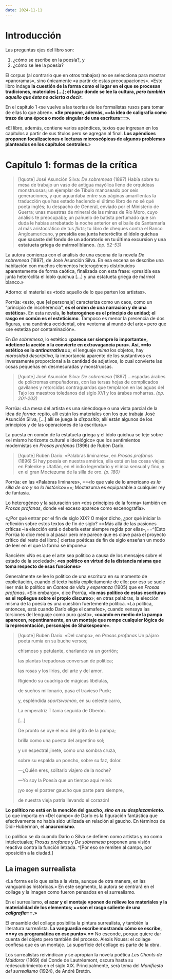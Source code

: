 ```yaml
---
date: 2024-11-11
---
```


# Introducción
Las preguntas ejes del libro son:
1) ¿cómo se escribe en la poesía?, y
2) ¿cómo se lee la poesía? 

El corpus (al contrario que en otros trabajos) no se selecciona para mostrar «panoramas», sino únicamente «a partir de estas preocupaciones». «Este libro indaga **la cuestión de la forma como el lugar en el que se procesan tradiciones, materiales \[…]; el lugar donde se lee la cultura, *pero también aquello que ésta no acierta a decir*.**

En el capítulo 1 «se vuelve a las teorías de los formalistas rusos para tomar de ellas lo que abren». **«Se propone, además, ==la idea de caligrafía como trazo de una época o modo singular de una escritura==»**.

«El libro, además, contiene varios apéndices, textos que ingresan en los capítulos a partir de sus títulos pero se agregan al final. **Los apéndices proponen focalizaciones o lecturas microscópicas de algunos problemas planteados en los capítulos centrales**.»

# Capítulo 1: formas de la crítica

> [!quote] José Asunción Silva: *De sobremesa* (1897)
> Había sobre tu mesa de trabajo un vaso de antigua mayólica lleno de orquídeas monstruosas; un ejemplar de Tibulo manoseado por seis generaciones, y que aguardaba entre sus páginas amarillentas la traducción que has estado haciendo el último libro de no sé qué poeta inglés; tu despacho de General, enviado por el Ministerio de Guerra; unas muestras de mineral de las minas de Río Moro, cuyo análisis te preocupaba; un pañuelo de batista perfumado que sin duda le habías arrebatado la noche anterior en el baile de Santamaría al más aristocrático de tus *flirts*; tu libro de cheques contra el Banco Angloamericano, **y presidía esa junta heteróclita el ídolo quichua que sacaste del fondo de un adoratorio en tu última excursion y una estatueta griega de mármol blanco.** *(pp. 52-53)*

La autora comienza con el análisis de una escena de la novela *De sobremesa* (1897), de José Asunción Silva. En esa escena se describe una habitación con muchos elementos heterogéneos distribuidos aparentemente de forma caótica, finalizada con esta frase: «presidía esa junta heteróclita el ídolo quichua \[…] y una estatueta griega de mármol blanco.»

Adorno: el material es «todo aquello de lo que parten los artistas».

Porrúa: «esto, que \[el personaje] caracteriza como un caos, como un “principio de incoherencia”, **es el orden de una narración y de una estética**». En esta novela, **lo heterogéneo es el principio de unidad; el rasgo en común es el esteticismo**. Tampoco es menor la presencia de dos figuras, una canónica occidental, otra «externa al mundo del arte» pero que «se estetiza por contaminación». 

En *De sobremesa*, lo estético «**parece ser siempre lo importante», «detiene la acción o la convierte en extravagancia pura». Así, ==lo estético es lo *antinarrativo*==**; el lenguaje *mima* los objetos, hay *morosidad descriptiva*, la importancia aparente de los sustantivos es inversamente proporcional a la cantidad de adjetivos, lo cual convierte las cosas pequeñas en desmesuradas y monstruosas.


> [!quote] José Asunción Silva: *De sobremesa* (1897)
> …espadas árabes de polícromas empuñadoras, con las tersas hojas de complicados gavilanes y retorcidas contraguardas que templaron en las aguas del Tajo los maestros toledanos del siglo XVI y los árabes moharras. *(pp. 201-202)*

Porrúa: «La mesa del artista es una sinécdoque o una vista parcial de la idea de *forma*: repito, allí están los materiales con los que trabaja José Asunción Silva, \[…] allí se juega la *dispositio*; allí están algunos de los principios y de las operaciones de la escritura.»

La puesta en común de la estatueta griega y el ídolo quichua se teje sobre «el mismo horizonte cultural e ideológico» que los sentimientos modernistas en *Prosas profanas* (1896) de Rubén Darío. 


> [!quote] Rubén Darío: «Palabras liminares», en *Prosas profanas* (1896)
> Si hay poesía en nuestra américa, ella está en las cosas viejas: en Palenke y Utatlán, en el indio legendario y el inca sensual y fino, y en el gran Moctezuma de la silla de oro. *(p. 180)*

Porrúa: en las «Palabras liminares», ==«lo que vale de lo americano *es la silla de oro y no lo histórico*»==; Moctezuma es equiparable a cualquier rey de fantasía.

Lo heterogéneo y la saturación son «dos principios de la forma» también en *Prosas profanas*, donde «el exceso aparece como escenografía».

«¿Por qué entrar por el fin de siglo XIX? O mejor dicho, ¿por qué iniciar la reflexión sobre estos textos de fin de siglo? ==Más allá de las pasiones críticas –la elección está o debería estar siempre regida por ellas–,==^[Esto Porrúa lo dice medio al pasar pero me parece que es clave para el proyecto crítico del resto del libro.] ciertas poéticas de fin de siglo enseñan un modo de leer en el que la forma se impone.»

Rancière: «No es que el arte sea político a causa de los mensajes sobre el estado de la sociedad»; **«es político en virtud de la distancia misma que toma respecto de esas funciones»**

Generalmente se lee lo político de una escritura en su momento de explicitación, cuando el texto habla explícitamente de ello; por eso se suele leer más lo político en *Cantos de vida y esperanza* (1905) que en *Prosas profanas*. «Sin embargo», dice Porrúa, «**lo más político de estas escrituras es el repliegue sobre el propio discurso**»; en otras palabras, la elección misma de la poesía es una cuestión fuertemente política. «La política, entonces, está cuando Darío elige el camafeo», cuando «ensaya las torsiones del lenguaje como puro gasto», «**cuando en medio de la pampa aparecen, repentinamente, en un montaje que rompe cualquier lógica de la representación, personajes de Shakespeare**».

> [!quote] Rubén Darío: «Del campo», en *Prosas profanas*
> Un pájaro poeta rumia en su buche versos;
> 
> chismoso y petulante, charlando va un gorrión;
> 
> las plantas trepadoras conversan de política;
> 
> las rosas y los lirios, del arte y del amor.
> 
>  
> 
> Rigiendo su cuadriga de mágicas libélulas,
> 
> de sueños millonario, pasa el travieso Puck;
> 
> y, espléndida *sportswoman*, en su celeste carro,
> 
> La emperatriz Titania seguida de Oberón.
> 
> \[…]
> 
> De pronto se oye el eco del grito de la pampa;
> 
> brilla como una puesta del argentino sol;
> 
> y un espectral jinete, como una sombra cruza,
> 
> sobre su espalda un poncho, sobre su faz, dolor.
> 
>    
> 
> —¿Quién eres, solitario viajero de la noche?
> 
>—Yo soy la Poesía que un tiempo aquí reinó:
> 
> ¡yo soy el postrer gaucho que parte para siempre,
> 
> de nuestra vieja patria llevando el corazón!

**Lo político no está en la mención del gaucho, *sino en su desplazamiento*.** Lo que importa en «Del campo» de Darío es la figuración fantástica que efectivamente no había sido utilizada en relación al gaucho. En términos de Didi-Huberman, el **anacronismo**. 

Lo político se da cuando Darío o Silva se definen como artistas y no como intelectuales; *Prosas profanas* y *De sobremesa* proponen una visión reactiva contra la función letrada. ^[Por eso se remiten al campo, por oposición a la ciudad.]

## La imagen surrealista

«La forma es lo que salta a la vista, aunque de otra manera, en las vanguardias históricas.» En este segmento, la autora se centrará en el collage y la imagen como fueron pensados en el surrealismo.

En el surrealismo, **el azar y el montaje «ponen de relieve los materiales y la materialidad de los elementos; ==son el rasgo saliente de una *caligrafía*==.»**

El ensamble del collage posibilita la pintura surrealista, y también la literatura surrealista. **La vanguardia escribe mostrando cómo se escribe, ==«y es programática en ese punto».==** No esconde, porque quiere dar cuenta del objeto pero también del proceso. Alexis Nouss: el collage confiesa que es un montaje. La superficie del collage es parte de la obra.

Los surrealistas reivindican y se apropian la novela poética *Les Chants de Maldoror* (1869) del Conde de Lautréamont, oscura hasta su redescubrimiento en el siglo XIX. Principalmente, será tema del *Manifiesto del surrealismo* (1924), de André Bretón. 